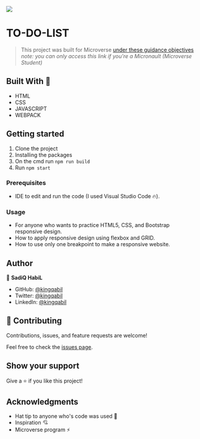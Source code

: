 ![](https://img.shields.io/badge/Microverse-blueviolet)

# TO-DO-LIST

> This project was built for Microverse [under these guidance objectives](https://github.com/microverseinc/curriculum-javascript/blob/main/todo-list/m1_list_structure.md)
> _note: you can only access this link if you're a Micronault (Microverse Student)_

## Built With 🔨

- HTML
- CSS
- JAVASCRIPT
- WEBPACK

## Getting started
1. Clone the project
2. Installing the packages
3. On the cmd run `npm run build`
4. Run `npm start`

### Prerequisites

- IDE to edit and run the code (I used Visual Studio Code 🔥).

### Usage

- For anyone who wants to practice HTML5, CSS, and Bootstrap responsive design.
- How to apply responsive design using flexbox and GRID.
- How to use only one breakpoint to make a responsive website.

## Author

👤 **SadiQ HabiL**

- GitHub: [@kingqabil](https://github.com/kingqabil)
- Twitter: [@kingqabil](https://twitter.com/kingqabil)
- LinkedIn: [@kingqabil](https://linkedin.com/in/kingqabil)

## 🤝 Contributing

Contributions, issues, and feature requests are welcome!

Feel free to check the [issues page](https://github.com/kingqabil/Capstone1/issues).


## Show your support

Give a ⭐️ if you like this project!


## Acknowledgments

- Hat tip to anyone who's code was used 🔰
- Inspiration 💘
- Microverse program ⚡